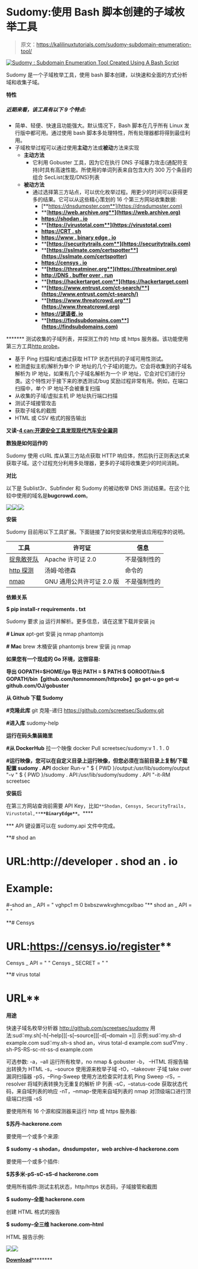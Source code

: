 # Sudomy:使用 Bash 脚本创建的子域枚举工具

> 原文：<https://kalilinuxtutorials.com/sudomy-subdomain-enumeration-tool/>

[![Sudomy : Subdomain Enumeration Tool Created Using A Bash Script](img//3afc14a1a55164a38ea905b17ad835ee.png "Sudomy : Subdomain Enumeration Tool Created Using A Bash Script")](https://1.bp.blogspot.com/-fQsKJVZatQg/XWdPcGQIIPI/AAAAAAAACRc/ndk67ANxW3gNYiaoo-UQxw-KMNOlXqkIACLcBGAs/s1600/Sudomy%2B%25281%2529.png)

Sudomy 是一个子域枚举工具，使用 bash 脚本创建，以快速和全面的方式分析域和收集子域。

**特性**

##### 近期来看，该工具有以下 9 个特点:

*   简单、轻便、快速且功能强大。默认情况下，Bash 脚本在几乎所有 Linux 发行版中都可用。通过使用 bash 脚本多处理特性，所有处理器都将得到最佳利用。
*   子域枚举过程可以通过使用**主动**方法或**被动**方法来实现
    *   **主动方法**
        *   它利用 Gobuster 工具，因为它在执行 DNS 子域暴力攻击(通配符支持)时具有高速性能。所使用的单词列表来自包含大约 300 万个条目的组合 SecList(发现/DNS)列表
    *   **被动方法**
        *   通过选择第三方站点，可以优化枚举过程。用更少的时间可以获得更多的结果。它可以从这些精心策划的 16 个第三方网站收集数据:
            *   [**https://dnsdumpster.com**](https://dnsdumpster.com)
            *   **[**https://web.archive.org**](https://web.archive.org)**
            *   ****[**https://shodan . io**](https://shodan.io)****
            *   ****[**https://virustotal.com**](https://virustotal.com)****
            *   ******[**https://CRT . sh**](https://crt.sh)******
            *   ****[**https://www . binary edge . io**](https://www.binaryedge.io)****
            *   ****[**https://securitytrails.com**](https://securitytrails.com)****
            *   ******[**https://sslmate.com/certspotter**](https://sslmate.com/certspotter)******
            *   ******[**https://censys . io**](https://censys.io)******
            *   ****[**https://threatminer.org**](https://threatminer.org)****
            *   ******[**http://DNS . buffer over . run**](http://dns.bufferover.run)******
            *   ****[**https://hackertarget.com**](https://hackertarget.com)****
            *   ******[**https://www.entrust.com/ct-search/**](https://www.entrust.com/ct-search/)******
            *   ******[**https://www.threatcrowd.org**](https://www.threatcrowd.org)******
            *   ******[**https://谜语者. io**](https://riddler.io)******
            *   ****[**https://findsubdomains.com**](https://findsubdomains.com)****

 *******   测试收集的子域列表，并探测工作的 http 或 https 服务器。该功能使用第三方工具[http probe](https://github.com/tomnomnom/httprobe)。
*   基于 Ping 扫描和/或通过获取 HTTP 状态代码的子域可用性测试。
*   检测虚拟主机(解析为单个 IP 地址的几个子域)的能力。它会将收集到的子域名解析为 IP 地址，如果有几个子域名解析为一个 IP 地址，它会对它们进行分类。这个特性对于接下来的渗透测试/bug 奖励过程非常有用。例如，在端口扫描中，单个 IP 地址不会被重复扫描
*   从收集的子域/虚拟主机 IP 地址执行端口扫描
*   测试子域接管攻击
*   获取子域名的截图
*   HTML 或 CSV 格式的报告输出

**又读-[4 can:开源安全工具发现现代汽车安全漏洞](https://kalilinuxtutorials.com/4can-security-tool-security-vulnerabilities-cars/)**

**数独是如何运作的**

Sudomy 使用 cURL 库从第三方站点获取 HTTP 响应体，然后执行正则表达式来获取子域。这个过程充分利用多处理器，更多的子域将收集更少的时间消耗。

**对比**

以下是 Sublist3r、Subfinder 和 Sudomy 的被动枚举 DNS 测试结果。在这个比较中使用的域名是**bugcrowd.com**。

![](img//50a2f6b60603dd3a545efa545d3d8a40.png)![](img//a86c075553fd08acaa64c68fba74b6e2.png)![](img//9e8ce1d547dffebc4fe076e10eda889f.png)

**安装**

Sudomy 目前用以下工具扩展。下面链接了如何安装和使用该应用程序的说明。

| 工具 | 许可证 | 信息 |
| --- | --- | --- |
| [捉鬼敢死队](https://github.com/OJ/gobuster) | Apache 许可证 2.0 | 不是强制性的 |
| [http 探测](https://github.com/tomnomnom/httprobe/) | 汤姆·哈德森 | 命令的 |
| [nmap](https://github.com/nmap/nmap) | GNU 通用公共许可证 2.0 版 | 不是强制性的 |

**依赖关系**

**$ pip install-r requirements . txt**

Sudomy 要求 [jq](https://stedolan.github.io/jq/download/) 运行并解析。更多信息，请在这里下载并安装 jq

**# Linux** apt-get 安装 jq nmap phantomjs

**# Mac** brew 木桶安装 phantomjs
brew 安装 jq nmap

**如果您有一个现成的 Go 环境，这很容易:**

**导出 GOPATH=$HOME/go
导出 PATH = $ PATH:$ GOROOT/bin:$ GOPATH/bin【github.com/tomnomnom/httprobe】go get-u
go get-u github.com/OJ/gobuster**

**从 Github 下载 Sudomy**

**#克隆此库** git 克隆-递归 https://github.com/screetsec/Sudomy.git

**#进入库** sudomy-help

**运行在码头集装箱里**

**#从 DockerHub** 拉一个映像 docker Pull screetsec/sudomy:v 1 . 1 . 0

**#运行映像，您可以在自定义目录上运行映像，但您必须在当前目录上复制/下载配置 sudomy . API**
docker Run-v " $ { PWD }/output:/usr/lib/sudomy/output "-v " $ { PWD }/sudomy . API:/usr/lib/sudomy/sudomy . API "-it-RM screetsec

**安装后**

在第三方网站查询前需要 API Key，比如`**Shodan, Censys, SecurityTrails, Virustotal,**`**`**BinaryEdge**`**。****

 ***   API 键设置可以在 sudomy.api 文件中完成。

**# shod an
# URL:http://developer . shod an . io
# Example:
#–shod an _ API = " vghpc1 m 0 bxbszwwkvghmcgxlbao "**
shod an _ API = " "

**# Censys
# URL:https://censys.io/register**
Censys _ API = " "
Censys _ SECRET = " "

**# virus total
# URL**

**用途**

快速子域名枚举分析器
http://github.com/screetsec/sudomy
用法:sud⍥my.sh[-h[–help]][-s[–source]][-d[–domain =]]
示例:sud⍥my.sh-d example.com
sud⍥my.sh-s shod an，virus total-d example.com
sud▽my . sh-PS-RS-sc-nt-ss-d example.com

可选参数:
-a，–all 运行所有枚举，no nmap & gobuster
-b， –HTML 将报告输出转换为 HTML
-s，–source 使用源来枚举子域
-tO，–takeover 子域 take over 漏洞扫描器
-pS，–Ping-Sweep 使用方法检查实时主机 Ping Sweep
-rS，–resolver 将域列表转换为无重复的解析 IP 列表
-sC，–status-code 获取状态代码，来自域列表的响应
-nT，–nmap-使用来自域列表的 nmap 对顶级端口进行顶级端口扫描
-sS

要使用所有 16 个源和探测器来运行 http 或 https 服务器:

**$苏丹-hackerone.com**

要使用一个或多个来源:

**$ sudomy -s shodan，dnsdumpster，web archive-d hackerone.com**

要使用一个或多个插件:

**$苏多米-pS-sC-sS-d hackerone.com**

使用所有插件:测试主机状态，http/https 状态码，子域接管和截图

**$ sudomy–全能 hackerone.com**

创建 HTML 格式的报告

**$ sudomy–全三维 hackerone.com–html**

HTML 报告示例:

![](img//e2ac9eba6d1b83e71139edb8760fa7fb.png)![](img//88c65e4b3e4c6440505f1f4247eb0902.png)

[**Download**](https://github.com/Screetsec/Sudomy)********